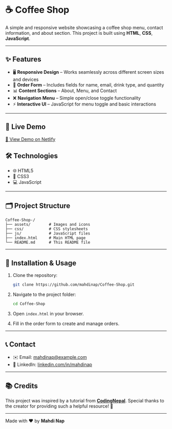 # ☕ Coffee Shop

A simple and responsive website showcasing a coffee shop menu, contact information, and about section. This project is built using **HTML**, **CSS**, **JavaScript**.

---

## ✨ Features

* 🖥️ **Responsive Design** – Works seamlessly across different screen sizes and devices
* 📝 **Order Form** – Includes fields for name, email, drink type, and quantity
* 📊 **Content Sections** – About, Menu, and Contact
* ❌ **Navigation Menu** – Simple open/close toggle functionality
* ⚡ **Interactive UI** – JavaScript for menu toggle and basic interactions

---

## 🚀 Live Demo
[🔗 View Demo on Netlify](https://my-coffeshop.netlify.app/)

## 🛠️ Technologies

* 🌐 HTML5
* 🎨 CSS3
* 💻 JavaScript

---

## 🗂 Project Structure

```
Coffee-Shop-/
├── assets/        # Images and icons
├── css/           # CSS stylesheets
├── js/            # JavaScript files
├── index.html     # Main HTML page
└── README.md      # This README file
```

---

## 🚀 Installation & Usage

1. Clone the repository:

   ```bash
   git clone https://github.com/mahdinap/Coffee-Shop.git
   ```
2. Navigate to the project folder:

   ```bash
   cd Coffee-Shop
   ```
3. Open `index.html` in your browser.
4. Fill in the order form to create and manage orders.

---

## 📞 Contact

* ✉️ Email: [mahdinap@example.com](mailto:mahdinap@example.com)
* 🔗 LinkedIn: [linkedin.com/in/mahdinap](https://www.linkedin.com/in/mahdinap)

---

## 📚 Credits

This project was inspired by a tutorial from [**CodingNepal**](https://www.youtube.com/watch?v=MYFgtnKMDp4&t=510s). Special thanks to the creator for providing such a helpful resource! 🙌

---

Made with ❤️ by **Mahdi Nap**
